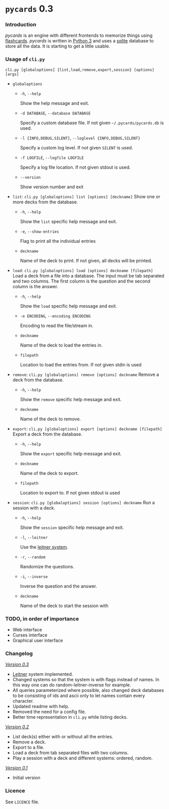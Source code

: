 `pycards` 0.3
===========

### Introduction
*pycards* is an engine with different frontends to memorize things using
[flashcards][1]. *pycards* is written in [Python 3][2] and uses a [sqlite][3]
database to store all the data. It is starting to get a little usable.

### Usage of `cli.py`
`cli.py [globaloptions] {list,load,remove,export,session} [options] [args]`

- `globaloptions`
	- `-h`, `--help`
	
		Show the help message and exit.
	- `-d DATABASE`, `--database DATABASE`
	
		Specify a custom database file. If not given `~/.pycards/pycards.db` is
		used.
	- `-l {INFO,DEBUG,SILENT}`, `--loglevel {INFO,DEBUG,SILENT}`
	
	  Specify a custom log level. If not given `SILENT` is used.
	- `-f LOGFILE`, `--logfile LOGFILE`
	
	  Specify a log file location. If not given stdout is used.
	- `--version`
	
		Show version number and exit
- `list`: `cli.py [globaloptions] list [options] [deckname]`
	Show one or more decks from the database.
	- `-h`, `--help`
	
		Show the `list` specific help message and exit.
	- `-e`, `--show-entries`
	
		Flag to print all the individual entries
	
	- `deckname`
	
		Name of the deck to print. If not given, all decks will be printed.
- `load`:  `cli.py [globaloptions] load [options] deckname [filepath]`
	Load a deck from a file into a database. The input must be tab separated and
	two columns. The first column is the question and the second column is the
	answer.
	- `-h`, `--help`
	
		Show the `load` specific help message and exit.
	- `-e ENCODING`, `--encoding ENCODING`
	
		Encoding to read the file/stream in.
	
	- `deckname`
	
		Name of the deck to load the entries in.
	- `filepath`
	
		Location to load the entries from. If not given stdin is used
- `remove`: `cli.py [globaloptions] remove [options] deckname`
	Remove a deck from the database.
	- `-h`, `--help`
	
		Show the `remove` specific help message and exit.
	- `deckname`
	
		Name of the deck to remove.
- `export`:  `cli.py [globaloptions] export [options] deckname [filepath]`
	Export a deck from the database.
	- `-h`, `--help`
	
		Show the `export` specific help message and exit.
	- `deckname`
	
		Name of the deck to export.
	- `filepath`
	
		Location to export to. If not given stdout is used
- `session`: `cli.py [globaloptions] session [options] deckname`
	Run a session with a deck.
	- `-h`, `--help`
	
		Show the `session` specific help message and exit.
	- `-l`, `--leitner`
	
		Use the [leitner system][4].
	- `-r`, `--random`
	
		Randomize the questions.
	- `-i`, `--inverse`
	
		Inverse the question and the answer.
	- `deckname`
	
		Name of the deck to start the session with

### TODO, in order of importance
- Web interface
- Curses interface
- Graphical user interface

### Changelog
*[Version 0.3](https://github.com/dopefishh/pycards/releases/tag/v0.3)*
- [Leitner][4] system implemented.
- Changed systems so that the system is with flags instead of names. In this
  way one can do random-leitner-inverse for example.
- All queries parameterized where possible, also changed deck databases to be
  consisting of ids and ascii only to let names contain every character.
- Updated readme with help.
- Removed the need for a config file.
- Better time representation in `cli.py` while listing decks.

*[Version 0.2](https://github.com/dopefishh/pycards/releases/tag/v0.2)*
- List deck(s) either with or without all the entries.
- Remove a deck.
- Export to a file.
- Load a deck from tab separated files with two columns.
- Play a session with a deck and different systems: ordered, random.

*[Version 0.1](https://github.com/dopefishh/pycards/releases/tag/v0.1)*
- Initial version

### Licence
See `LICENCE` file.

[1]: https://en.wikipedia.org/wiki/Flashcard
[2]: https://www.python.org
[3]: https://www.sqlite.org
[4]: https://en.wikipedia.org/wiki/Leitner_system
